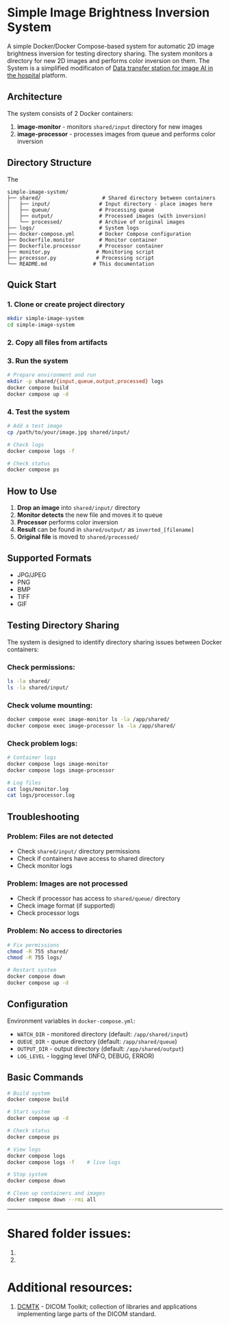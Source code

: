 # Simple Image Brightness Inversion System

A simple Docker/Docker Compose-based system for automatic 2D image brightness inversion for testing directory sharing. The system monitors a directory for new 2D images and performs color inversion on them. The System is a simplified modificaton of [Data transfer station for image AI in the hospital](https://github.com/HaukeBartsch/data-transfer-station/tree/main) platform. 

## Architecture

The system consists of 2 Docker containers:

1. **image-monitor** - monitors `shared/input` directory for new images
2. **image-processor** - processes images from queue and performs color inversion

## Directory Structure
The
```
simple-image-system/
├── shared/                    # Shared directory between containers
│   ├── input/                # Input directory - place images here
│   ├── queue/                # Processing queue
│   ├── output/               # Processed images (with inversion)
│   └── processed/            # Archive of original images
├── logs/                     # System logs
├── docker-compose.yml        # Docker Compose configuration
├── Dockerfile.monitor        # Monitor container
├── Dockerfile.processor      # Processor container
├── monitor.py               # Monitoring script
├── processor.py             # Processing script
└── README.md               # This documentation
```

## Quick Start

### 1. Clone or create project directory

```bash
mkdir simple-image-system
cd simple-image-system
```

### 2. Copy all files from artifacts

### 3. Run the system

```bash
# Prepare environment and run
mkdir -p shared/{input,queue,output,processed} logs
docker compose build
docker compose up -d
```

### 4. Test the system

```bash
# Add a test image
cp /path/to/your/image.jpg shared/input/

# Check logs
docker compose logs -f

# Check status
docker compose ps
```

## How to Use

1. **Drop an image** into `shared/input/` directory
2. **Monitor detects** the new file and moves it to queue
3. **Processor** performs color inversion
4. **Result** can be found in `shared/output/` as `inverted_[filename]`
5. **Original file** is moved to `shared/processed/`

## Supported Formats

- JPG/JPEG
- PNG
- BMP
- TIFF
- GIF

## Testing Directory Sharing

The system is designed to identify directory sharing issues between Docker containers:

### Check permissions:
```bash
ls -la shared/
ls -la shared/input/
```

### Check volume mounting:
```bash
docker compose exec image-monitor ls -la /app/shared/
docker compose exec image-processor ls -la /app/shared/
```

### Check problem logs:
```bash
# Container logs
docker compose logs image-monitor
docker compose logs image-processor

# Log files
cat logs/monitor.log
cat logs/processor.log
```

## Troubleshooting

### Problem: Files are not detected
- Check `shared/input/` directory permissions
- Check if containers have access to shared directory
- Check monitor logs

### Problem: Images are not processed
- Check if processor has access to `shared/queue/` directory
- Check image format (if supported)
- Check processor logs

### Problem: No access to directories
```bash
# Fix permissions
chmod -R 755 shared/
chmod -R 755 logs/

# Restart system
docker compose down
docker compose up -d
```

## Configuration

Environment variables in `docker-compose.yml`:

- `WATCH_DIR` - monitored directory (default: `/app/shared/input`)
- `QUEUE_DIR` - queue directory (default: `/app/shared/queue`)
- `OUTPUT_DIR` - output directory (default: `/app/shared/output`)
- `LOG_LEVEL` - logging level (INFO, DEBUG, ERROR)

## Basic Commands

```bash
# Build system
docker compose build

# Start system
docker compose up -d

# Check status
docker compose ps

# View logs
docker compose logs
docker compose logs -f    # live logs

# Stop system
docker compose down

# Clean up containers and images
docker compose down --rmi all
```

---
# Shared folder issues:
1. 
2.

# Additional resources:
1. [DCMTK](https://dcmtk.org/en/) - DICOM Toolkit; collection of libraries and applications implementing large parts of the DICOM standard.
